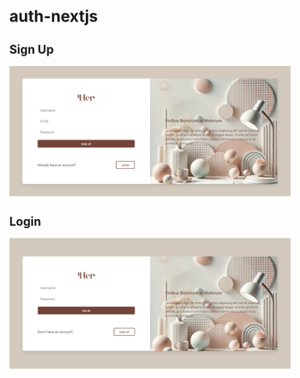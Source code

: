 # auth-nextjs
## Sign Up
![Sign Up User Interface](/public/assets/images/readme/signup-ui.png)
## Login 
![Login User Interface](/public/assets/images/readme/login-ui.png)
